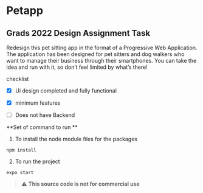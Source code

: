 # Petapp

## Grads 2022 Design Assignment Task
Redesign this pet sitting app in the format of a Progressive Web Application.
The application has been designed for pet sitters and dog walkers who want to manage their business through their smartphones.
You can take the idea and run with it, so don’t feel limited by what’s there!

checklist 
- [x] Ui design completed and fully functional
- [x] minimum features
- [ ] Does not have Backend 


**Set of command to run **

1. To install the node module files for the packages

``` 
npm install
```
2. To run the project 
```
expo start
```
> :warning: **This source code is not for commercial use**
